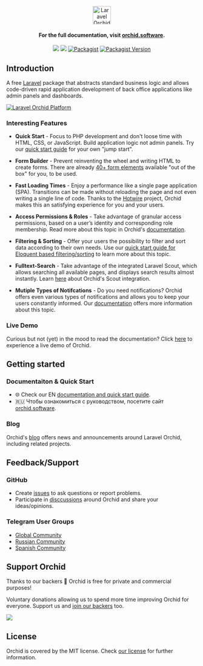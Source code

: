 <p align="center"> 
 <a href="https://orchid.software/"><img src="https://orchid.software/assets/img/logo-laravel-style.svg" alt="Laravel Orchid" height="48"></a>
</p>


<h4 align="center">For the full documentation, visit <a href="http://orchid.software">orchid.software</a>.</h4>

<p align="center">
<a href="https://github.com/orchidsoftware/platform/actions"><img src="https://github.com/orchidsoftware/platform/workflows/Tests/badge.svg"></a>
<a href="https://codecov.io/gh/orchidsoftware/platform"><img src="https://codecov.io/gh/orchidsoftware/platform/branch/master/graph/badge.svg" /></a>
<a href="https://packagist.org/packages/orchid/platform"><img alt="Packagist" src="https://img.shields.io/packagist/dt/orchid/platform.svg"></a>
<a href="https://packagist.org/packages/orchid/platform"><img alt="Packagist Version" src="https://img.shields.io/packagist/v/orchid/platform.svg"></a>
</p>

## Introduction

A free [Laravel](https://laravel.com) package that abstracts standard business logic and allows code-driven rapid application development of back office applications like admin panels and dashboards.

<a href="https://raw.githubusercontent.com/orchidsoftware/platform/master/.github/IMAGES/promo-full.png">
  <img src="https://raw.githubusercontent.com/orchidsoftware/platform/master/.github/IMAGES/promo-full.png" alt="Laravel Orchid Platform" align="center" />
</a>

### Interesting Features

- **Quick Start** - Focus to PHP development and don't loose time with HTML, CSS, or JavaScript. Build application logic not admin panels. Try our [quick start guide](https://orchid.software/en/docs/quickstart/) for your own "jump start".

- **Form Builder** - Prevent reinventing the wheel and writing HTML to create forms. There are already [40+ form elements](https://orchid.software/en/docs/field/) available "out of the box" for you, to be used.

- **Fast Loading Times** - Enjoy a performance like a single page application (SPA). Transitions can be made without reloading the page and not even writing a single line of code. Thanks to the [Hotwire](https://hotwire.dev/) project, Orchid makes this an satisfying experience for you and your users.

- **Access Permissions & Roles** - Take advantage of granular access permissions, based on a user’s identity and corresponding role membership. Read more about this topic in Orchid's [documentation](https://orchid.software/en/docs/access/).

- **Filtering & Sorting** - Offer your users the possibility to filter and sort data according to their own needs. Use our [quick start guide for Eloquent based filtering/sorting](https://orchid.software/en/docs/quickstart-sort-filter-table/) to learn more about this topic.

- **Fulltext-Search** - Take advantage of the integrated Laravel Scout, which allows searching all available pages, and displays search results almost instantly. Learn [here](https://orchid.software/en/docs/global-search/) about Orchid's Scout integration.

- **Mutiple Types of Notifcations** - Do you need notifications? Orchid offers even various types of notifications and allows you to keep your users constantly informed. Our [documentation](https://orchid.software/en/docs/alert/) offers more information about this topic.

 ### Live Demo
 
Curious but not (yet) in the mood to read the documentation? Click [here](https://demo.orchid.software/login) to experience a live demo of Orchid.
 
## Getting started

### Documentaiton & Quick Start

* :globe_with_meridians: Check our EN [documentation and quick start guide](https://orchid.software/en/docs).
* :ru: Чтобы ознакомиться с руководством, посетите сайт [orchid.software](https://orchid.software/ru/docs).

### Blog

Orchid's [blog](https://blog.orchid.software/) offers news and announcements around Laravel Orchid, including related projects.

## Feedback/Support

### GitHub

* Create [issues](https://github.com/orchidsoftware/platform/issues) to ask questions or report problems.
* Participate in [disccussions](https://github.com/orchidsoftware/platform/discussions) around Orchid and share your ideas/opinions.

### Telegram User Groups

* [Global Community](https://t.me/orchid_community)
* [Russian Community](https://t.me/orchid_russian_community)
* [Spanish Community](https://t.me/esLaravelOrchid)

## Support Orchid

Thanks to our backers 🙏 Orchid is free for private and commercial purposes! 

Voluntary donations allowing us to spend more time improving Orchid for everyone. Support us and [join our backers](https://opencollective.com/orchid#backer) too.

<a href="https://opencollective.com/orchid#backers" target="_blank"><img src="https://opencollective.com/orchid/backers.svg?width=838"></a>

## License

Orchid is covered by the MIT license. Check [our license](LICENSE) for further information.
